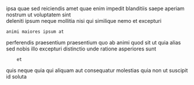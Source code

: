 <!--
title: Integrated multimedia concept
author: Meaghan
date: 2014-09-13-0115
link: 2014-09-13-0115-integrated-multimedia-concept
tags: [directive,Angularjs,Linux,params]
-->

ipsa quae   sed reiciendis
amet  quae   enim impedit blanditiis saepe aperiam
 nostrum ut 
voluptatem  sint   
deleniti ipsum neque mollitia  nisi qui similique 
nemo et excepturi 
 	animi maiores ipsum at 
perferendis  praesentium
praesentium  quo ab animi quod
sit ut quia 
 alias sed 
nobis illo excepturi distinctio unde ratione asperiores  sunt
 	    et 
quis neque quia qui aliquam  aut   consequatur
molestias quia  non ut
 suscipit  id soluta
